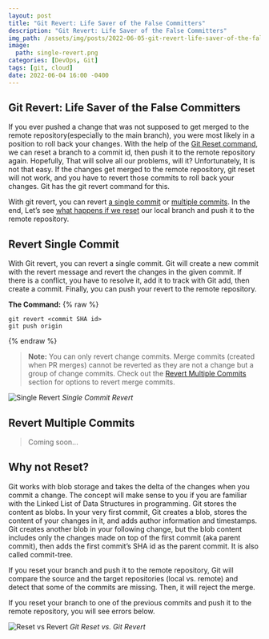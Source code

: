 ```yaml
---
layout: post
title: "Git Revert: Life Saver of the False Committers"
description: "Git Revert: Life Saver of the False Committers"
img_path: /assets/img/posts/2022-06-05-git-revert-life-saver-of-the-false-committers
image:
  path: single-revert.png
categories: [DevOps, Git]
tags: [git, cloud]
date: 2022-06-04 16:00 -0400
---
```


## Git Revert: Life Saver of the False Committers

If you ever pushed a change that was not supposed to get merged to the remote repository(especially to the main branch), you were most likely in a position to roll back your changes. With the help of the [Git Reset command](/posts/git-reset-reset-your-changes-back-to-the-original-state), we can reset a branch to a commit id, then push it to the remote repository again. Hopefully, That will solve all our problems, will it? Unfortunately, It is not that easy. If the changes get merged to the remote repository, git reset will not work, and you have to revert those commits to roll back your changes. Git has the git revert command for this.

With git revert, you can revert [a single commit](#revert-single-commit) or [multiple commits](#revert-multiple-commits). In the end, Let’s see [what happens if we reset](#why-not-reset) our local branch and push it to the remote repository.

## Revert Single Commit

With Git revert, you can revert a single commit. Git will create a new commit with the revert message and revert the changes in the given commit. If there is a conflict, you have to resolve it, add it to track with Git add, then create a commit. Finally, you can push your revert to the remote repository.

**The Command:**
{% raw %}

```console
git revert <commit SHA id>
git push origin
```

{% endraw %}

> **Note:** You can only revert change commits. Merge commits (created when PR merges) cannot be reverted as they are not a change but a group of change commits. Check out the [Revert Multiple Commits](#revert-multiple-commits) section for options to revert merge commits.

![Single Revert](single-revert.png)
_Single Commit Revert_

## Revert Multiple Commits

> Coming soon...

## Why not Reset?

Git works with blob storage and takes the delta of the changes when you commit a change. The concept will make sense to you if you are familiar with the Linked List of Data Structures in programming. Git stores the content as blobs. In your very first commit, Git creates a blob, stores the content of your changes in it, and adds author information and timestamps. Git creates another blob in your following change, but the blob content includes only the changes made on top of the first commit (aka parent commit), then adds the first commit’s SHA id as the parent commit. It is also called commit-tree.

If you reset your branch and push it to the remote repository, Git will compare the source and the target repositories (local vs. remote) and detect that some of the commits are missing. Then, it will reject the merge.

If you reset your branch to one of the previous commits and push it to the remote repository, you will see errors below.

![Reset vs Revert](gitresetvsrevert.png)
_Git Reset vs. Git Revert_
